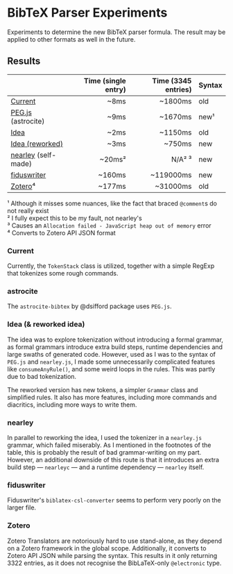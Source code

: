 # BibTeX Parser Experiments

Experiments to determine the new BibTeX parser formula. The result may be applied
to other formats as well in the future.

## Results

|                                       | Time (single entry) | Time (3345 entries) | Syntax |
|---------------------------------------|--------------------:|--------------------:|--------|
| [Current](/src/current)               |                ~8ms |             ~1800ms | old    |
| [PEG.js](/src/astrocite) (astrocite)  |                ~9ms |             ~1670ms | new¹   |
| [Idea](/src/idea)                     |                ~2ms |             ~1150ms | old    |
| [Idea (reworked)](/src/idea-reworked) |                ~3ms |              ~750ms | new    |
| [nearley](/src/nearley) (self-made)   |              ~20ms² |              N/A² ³ | new    |
| [fiduswriter](/src/fiduswriter)       |              ~160ms |           ~119000ms | new    |
| [Zotero](/src/zotero)⁴                |              ~177ms |            ~31000ms | old    |

¹ Although it misses some nuances, like the fact that braced `@comment`s do not really exist  
² I fully expect this to be my fault, not nearley's  
³ Causes an `Allocation failed - JavaScript heap out of memory` error  
⁴ Converts to Zotero API JSON format

### Current

Currently, the `TokenStack` class is utilized, together with a simple RegExp that
tokenizes some rough commands.

### astrocite

The `astrocite-bibtex` by @dsifford package uses `PEG.js`.

### Idea (& reworked idea)

The idea was to explore tokenization without introducing a formal grammar, as
formal grammars introduce extra build steps, runtime dependencies and large swaths
of generated code. However, used as I was to the syntax of `PEG.js` and `nearley.js`,
I made some unnecessarily complicated features like `consumeAnyRule()`, and some
weird loops in the rules. This was partly due to bad tokenization.

The reworked version has new tokens, a simpler `Grammar` class and simplified
rules. It also has more features, including more commands and diacritics, including
more ways to write them.

### nearley

In parallel to reworking the idea, I used the tokenizer in a `nearley.js` grammar,
which failed miserably. As I mentioned in the footnotes of the table, this is
probably the result of bad grammar-writing on my part. However, an additional
downside of this route is that it introduces an extra build step — `nearleyc` —
and a runtime dependency — `nearley` itself.

### fiduswriter

Fiduswriter's `biblatex-csl-converter` seems to perform very poorly on the larger
file.

### Zotero

Zotero Translators are notoriously hard to use stand-alone, as they depend on a
Zotero framework in the global scope. Additionally, it converts to Zotero API JSON
while parsing the syntax. This results in it only returning 3322 entries, as it
does not recognise the BibLaTeX-only `@electronic` type.
